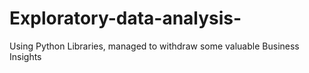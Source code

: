 # Exploratory-data-analysis-
Using Python Libraries, managed to withdraw some valuable Business Insights
